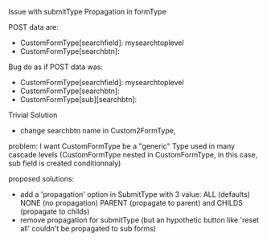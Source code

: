 Issue with submitType Propagation in formType

POST data are:
- CustomFormType[searchfield]: mysearchtoplevel
- CustomFormType[searchbtn]:

Bug do as if POST data was:
- CustomFormType[searchfield]: mysearchtoplevel
- CustomFormType[searchbtn]:
- CustomFormType[sub][searchbtn]:

Trivial Solution
- change searchbtn name in Custom2FormType, 

problem: I want CustomFormType be a "generic" Type used in many cascade levels (CustomFormType nested in CustomFormType, in this case, sub field is created conditionnaly)

proposed solutions:
- add a 'propagation' option in SubmitType with 3 value: ALL (defaults) NONE (no propagation) PARENT (propagate to parent) and CHILDS (propagate to childs)
- remove propagation for submitType (but an hypothetic button like 'reset all' couldn't be propagated to sub forms)
